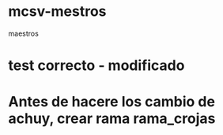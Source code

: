 # mcsv-mestros
maestros


# test correcto - modificado

# Antes de hacere los cambio de achuy, crear rama rama_crojas

